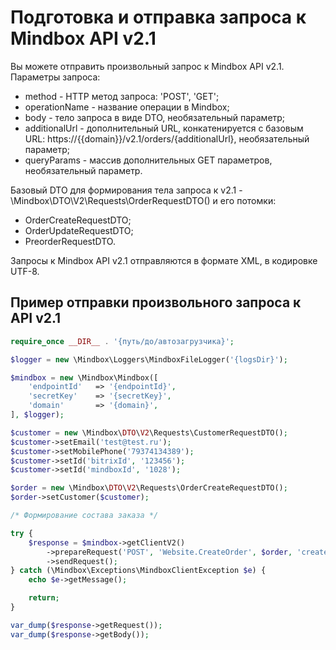 # Подготовка и отправка запроса к Mindbox API v2.1

Вы можете отправить произвольный запрос к Mindbox API v2.1.
Параметры запроса:
* method - HTTP метод запроса: 'POST', 'GET';
* operationName - название операции в Mindbox;
* body - тело запроса в виде DTO, необязательный параметр;
* additionalUrl - дополнительный URL, конкатенируется с базовым URL: https://{{domain}}/v2.1/orders/{additionalUrl}, необязательный параметр;
* queryParams - массив дополнительных GET параметров, необязательный параметр.

Базовый DTO для формирования тела запроса к v2.1 - \Mindbox\DTO\V2\Requests\OrderRequestDTO() и его потомки:
* OrderCreateRequestDTO;
* OrderUpdateRequestDTO;
* PreorderRequestDTO.

Запросы к Mindbox API v2.1 отправляются в формате XML, в кодировке UTF-8.

## Пример отправки произвольного запроса к API v2.1

``` php
require_once __DIR__ . '{путь/до/автозагрузчика}';

$logger = new \Mindbox\Loggers\MindboxFileLogger('{logsDir}');

$mindbox = new \Mindbox\Mindbox([
    'endpointId'   => '{endpointId}',
    'secretKey'    => '{secretKey}',
    'domain'       => '{domain}',
], $logger);

$customer = new \Mindbox\DTO\V2\Requests\CustomerRequestDTO();
$customer->setEmail('test@test.ru');
$customer->setMobilePhone('79374134389');
$customer->setId('bitrixId', '123456');
$customer->setId('mindboxId', '1028');

$order = new \Mindbox\DTO\V2\Requests\OrderCreateRequestDTO();
$order->setCustomer($customer);

/* Формирование состава заказа */

try {
    $response = $mindbox->getClientV2()
        ->prepareRequest('POST', 'Website.CreateOrder', $order, 'create')
        ->sendRequest();
} catch (\Mindbox\Exceptions\MindboxClientException $e) {
    echo $e->getMessage();

    return;
}

var_dump($response->getRequest());
var_dump($response->getBody());
```